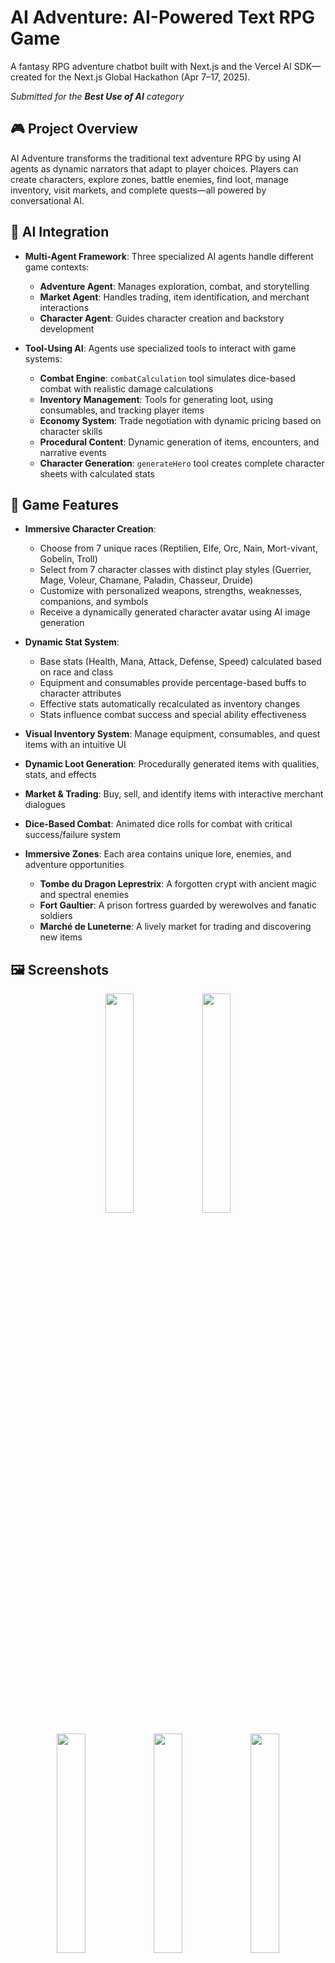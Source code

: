 # AI Adventure: AI-Powered Text RPG Game

A fantasy RPG adventure chatbot built with Next.js and the Vercel AI SDK—created for the Next.js Global Hackathon (Apr 7–17, 2025).

_Submitted for the **Best Use of AI** category_

## 🎮 Project Overview

AI Adventure transforms the traditional text adventure RPG by using AI agents as dynamic narrators that adapt to player choices. Players can create characters, explore zones, battle enemies, find loot, manage inventory, visit markets, and complete quests—all powered by conversational AI.

## 🧠 AI Integration

- **Multi-Agent Framework**: Three specialized AI agents handle different game contexts:

  - **Adventure Agent**: Manages exploration, combat, and storytelling
  - **Market Agent**: Handles trading, item identification, and merchant interactions
  - **Character Agent**: Guides character creation and backstory development

- **Tool-Using AI**: Agents use specialized tools to interact with game systems:
  - **Combat Engine**: `combatCalculation` tool simulates dice-based combat with realistic damage calculations
  - **Inventory Management**: Tools for generating loot, using consumables, and tracking player items
  - **Economy System**: Trade negotiation with dynamic pricing based on character skills
  - **Procedural Content**: Dynamic generation of items, encounters, and narrative events
  - **Character Generation**: `generateHero` tool creates complete character sheets with calculated stats

## 🔮 Game Features

- **Immersive Character Creation**:

  - Choose from 7 unique races (Reptilien, Elfe, Orc, Nain, Mort-vivant, Gobelin, Troll)
  - Select from 7 character classes with distinct play styles (Guerrier, Mage, Voleur, Chamane, Paladin, Chasseur, Druide)
  - Customize with personalized weapons, strengths, weaknesses, companions, and symbols
  - Receive a dynamically generated character avatar using AI image generation

- **Dynamic Stat System**:

  - Base stats (Health, Mana, Attack, Defense, Speed) calculated based on race and class
  - Equipment and consumables provide percentage-based buffs to character attributes
  - Effective stats automatically recalculated as inventory changes
  - Stats influence combat success and special ability effectiveness

- **Visual Inventory System**: Manage equipment, consumables, and quest items with an intuitive UI
- **Dynamic Loot Generation**: Procedurally generated items with qualities, stats, and effects
- **Market & Trading**: Buy, sell, and identify items with interactive merchant dialogues
- **Dice-Based Combat**: Animated dice rolls for combat with critical success/failure system
- **Immersive Zones**: Each area contains unique lore, enemies, and adventure opportunities
  - **Tombe du Dragon Leprestrix**: A forgotten crypt with ancient magic and spectral enemies
  - **Fort Gaultier**: A prison fortress guarded by werewolves and fanatic soldiers
  - **Marché de Luneterne**: A lively market for trading and discovering new items

## 🖼️ Screenshots

<p align="center">
  <img src="screenshots/Screenshot%202025-04-19%20at%2017.12.46.png" width="30%">
  <img src="screenshots/Screenshot%202025-04-19%20at%2017.13.01.png" width="30%">
</p>
<p align="center">
  <img src="screenshots/Screenshot%202025-04-19%20at%2017.14.13.png" width="30%">
  <img src="screenshots/Screenshot%202025-04-19%20at%2017.14.28.png" width="30%">
  <img src="screenshots/Screenshot%202025-04-19%20at%2017.14.42.png" width="30%">
</p>
<p align="center">
  <img src="screenshots/Screenshot%202025-04-19%20at%2017.15.11.png" width="30%">
  <!-- Add more images here if needed, maintaining 3 per row -->
</p>

## 🚧 Features in Development

1. **Multi-Language Support**: Currently available in French only, with plans to expand to other languages
2. **Spell System**: Implementation of magic spells, including the ability to cast fireballs and other exciting abilities
3. **Leaderboards**: Competitive rankings to showcase top players and their achievements
4. **Quest Journal**: Track ongoing quests, completed adventures, and narrative progression
5. **AI-Generated Voice Narration**: Convert text responses to atmospheric voice narration
6. **Achievement System**: Unlock badges and rewards for in-game accomplishments

## 🏗️ Technical Architecture

- **Specialized API Routes**:

  - `/api/adventure`: Handles exploration, combat, and story progression
  - `/api/market`: Manages trading, item identification, and merchant interactions
  - `/api/chat`: Handles general conversations and character creation
  - `/api/avatar`: Manages character visualization and customization

- **Custom Game Components**:

  - `DiceDisplay`: Visualizes combat rolls with advanced animations
  - `Inventory`: Manages and displays character items with rarity-based styling
  - `Loot System`: Generates balanced items with scaling stats based on level and quality
  - `AudioPlayer`: Provides immersive background music that adapts to game context

- **AI Prompt Engineering**:
  - Character creation system based on choices `introduction.ts`
  - Carefully crafted context in `lib/ai/prompts/` for each game scenario
  - Zone-specific narratives and enemy types defined in `lib/ai/zones.ts`
  - Market interactions guided by structured prompts in `market.ts`

## 🚀 Getting Started

1. **Clone the repo**
   ```bash
   git clone https://github.com/your-org/ai-adventure.git
   cd ai-adventure
   ```
2. **Install dependencies**
   ```bash
   pnpm install
   ```
3. **Set up environment**  
   Copy `.env.example` to `.env` and fill in your `AUTH_SECRET`, `OPENAI_API_KEY`, etc.
4. **Run locally**
   ```bash
   pnpm dev
   ```
   The game will be available at [http://localhost:3000](http://localhost:3000).

## 📅 Hackathon Timeline

- **Apr 7, 2025** — Kickoff & start coding
- **Apr 17, 2025** — Submission deadline
- **Apr 22, 2025** — Winners announced (live stream)

## 🎯 Our Focus: Best Use of AI

Our project showcases innovative AI integration through:

- **80% Vibe Coded**: Most of the code has been vibe coded, even this sentence has been autocompleted
- **Context-Aware Agents**: Each AI agent maintains its own personality and narrative style
- **Multi-Tool Framework**: AI can use specialized tools to affect the game state (combat, inventory, economy)
- **Memory & Persistence**: Character progress and choices impact future interactions
- **Procedural Content**: Dynamic generation of items, encounters, and narrative sequences
- **Balanced Game Systems**: AI-assisted calculation of stats, damage, and economy
- **AI Image Generation**: Character avatars created based on selected attributes
- **Emotion-Adaptive Narrative**: Story tone shifts based on player decisions and combat outcomes

---

_*Built with 💙 for the Next.js Global Hackathon*_
